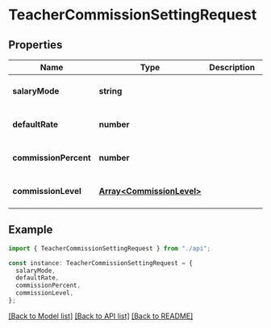# TeacherCommissionSettingRequest

## Properties

| Name                  | Type                                                   | Description | Notes                             |
| --------------------- | ------------------------------------------------------ | ----------- | --------------------------------- |
| **salaryMode**        | **string**                                             |             | [optional] [default to undefined] |
| **defaultRate**       | **number**                                             |             | [optional] [default to undefined] |
| **commissionPercent** | **number**                                             |             | [optional] [default to undefined] |
| **commissionLevel**   | [**Array&lt;CommissionLevel&gt;**](CommissionLevel.md) |             | [optional] [default to undefined] |

## Example

```typescript
import { TeacherCommissionSettingRequest } from "./api";

const instance: TeacherCommissionSettingRequest = {
  salaryMode,
  defaultRate,
  commissionPercent,
  commissionLevel,
};
```

[[Back to Model list]](../README.md#documentation-for-models) [[Back to API list]](../README.md#documentation-for-api-endpoints) [[Back to README]](../README.md)

